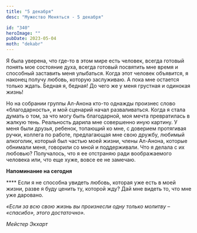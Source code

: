 ```yaml
---
title: "5 декабря"
desc: "Мужество Меняться - 5 декабря"

id: "340"
heroImage: ""
pubDate: 2023-05-04
moth: "dekabr"
---
```


Я была уверена, что где-то в этом мире есть человек, всегда готовый понять мое
состояние духа, всегда готовый посвятить мне время и способный заставить меня
улыбаться. Когда этот человек объявится, я наконец получу любовь, которую
заслуживаю. А пока мне остается только ждать. Бедная я, бедная! До чего же у
меня грустная и одинокая жизнь!

Но на собрании группы Ал-Анона кто-то однажды произнес слово «благодарность»,
и мой сценарий начал разваливаться. Когда я стала думать о том, за что могу
быть благодарной, моя мечта превратилась в жалкую тень. Реальность дарила мне
совершенно иную картину. У меня были друзья, ребенок, топающий ко мне, с
доверием протягивая ручки, коллега по работе, предлагающая мне свою дружбу,
любимый алкоголик, который был частью моей жизни, члены Ал-Анона, которые
обнимали меня, говорили со мной и поддерживали. Что я делала с их любовью?
Получалось, что я ее отстраняю ради воображаемого человека или, что еще хуже,
вовсе ее не замечаю.

**Напоминание на сегодня**

\*\*\*\* Если я не способна увидеть любовь, которая уже есть в моей жизни, разве я
буду ценить ту, которой жду? Дай мне видеть то, что мне уже даровано.

_«Если за всю свою жизнь вы произнесли одну только молитву – «спасибо», этого
достаточно»._

_Мейстер Экхарт_
